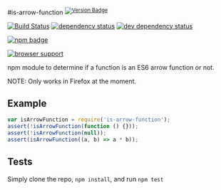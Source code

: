 #is-arrow-function <sup>[![Version Badge][npm-version-svg]][npm-url]</sup>

[![Build Status][travis-svg]][travis-url]
[![dependency status][deps-svg]][deps-url]
[![dev dependency status][dev-deps-svg]][dev-deps-url]

[![npm badge][11]][npm-url]

[![browser support][9]][10]

npm module to determine if a function is an ES6 arrow function or not.

NOTE: Only works in Firefox at the moment.

## Example

```js
var isArrowFunction = require('is-arrow-function');
assert(!isArrowFunction(function () {}));
assert(!isArrowFunction(null));
assert(isArrowFunction((a, b) => a * b));
```

## Tests
Simply clone the repo, `npm install`, and run `npm test`

[npm-url]: https://npmjs.org/package/is-arrow-function
[npm-version-svg]: http://vb.teelaun.ch/ljharb/node-is-arrow-function.svg
[travis-svg]: https://travis-ci.org/ljharb/node-is-arrow-function.svg
[travis-url]: https://travis-ci.org/ljharb/node-is-arrow-function
[deps-svg]: https://david-dm.org/ljharb/node-is-arrow-function.svg
[deps-url]: https://david-dm.org/ljharb/node-is-arrow-function
[dev-deps-svg]: https://david-dm.org/ljharb/node-is-arrow-function/dev-status.svg
[dev-deps-url]: https://david-dm.org/ljharb/node-is-arrow-function#info=devDependencies
[9]: https://ci.testling.com/ljharb/node-is-arrow-function.png
[10]: https://ci.testling.com/ljharb/node-is-arrow-function
[11]: https://nodei.co/npm/is-arrow-function.png?downloads=true&stars=true

